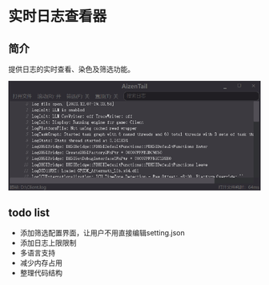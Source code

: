 # 实时日志查看器

## 简介

提供日志的实时查看、染色及筛选功能。

<img src="./extras/main.png">

## todo list

- 添加筛选配置界面，让用户不用直接编辑setting.json
- 添加日志上限限制
- 多语言支持
- 减少内存占用
- 整理代码结构
